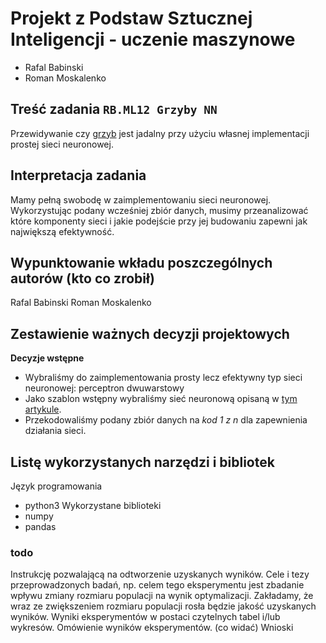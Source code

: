 # Projekt z Podstaw Sztucznej Inteligencji - uczenie maszynowe

- Rafal Babinski
- Roman Moskalenko

## Treść zadania `RB.ML12 Grzyby NN`
Przewidywanie czy [grzyb](https://archive.ics.uci.edu/ml/datasets/mushroom) jest jadalny przy użyciu własnej implementacji prostej sieci neuronowej.

## Interpretacja zadania
Mamy pełną swobodę w zaimplementowaniu sieci neuronowej. Wykorzystując podany wcześniej zbiór danych, musimy przeanalizować które komponenty sieci i jakie podejście przy jej budowaniu zapewni jak największą efektywność.

## Wypunktowanie wkładu poszczególnych autorów (kto co zrobił)
Rafal Babinski
Roman Moskalenko

## Zestawienie ważnych decyzji projektowych
**Decyzje wstępne**
- Wybraliśmy do zaimplementowania prosty lecz efektywny typ sieci neuronowej: perceptron dwuwarstowy
- Jako szablon wstępny wybraliśmy sieć neuronową opisaną w [tym artykule](https://towardsdatascience.com/how-to-build-your-own-neural-network-from-scratch-in-python-68998a08e4f6).
- Przekodowaliśmy podany zbiór danych na *kod 1 z n* dla zapewnienia działania sieci. 

## Listę wykorzystanych narzędzi i bibliotek
Język programowania
- python3
Wykorzystane biblioteki
- numpy
- pandas

### todo
Instrukcję pozwalającą na odtworzenie uzyskanych wyników.
Cele i tezy przeprowadzonych badań, np. celem tego eksperymentu jest zbadanie wpływu zmiany rozmiaru populacji na wynik optymalizacji. Zakładamy, że wraz ze zwiększeniem rozmiaru populacji rosła będzie jakość uzyskanych wyników.
Wyniki eksperymentów w postaci czytelnych tabel i/lub wykresów.
Omówienie wyników eksperymentów. (co widać)
Wnioski
